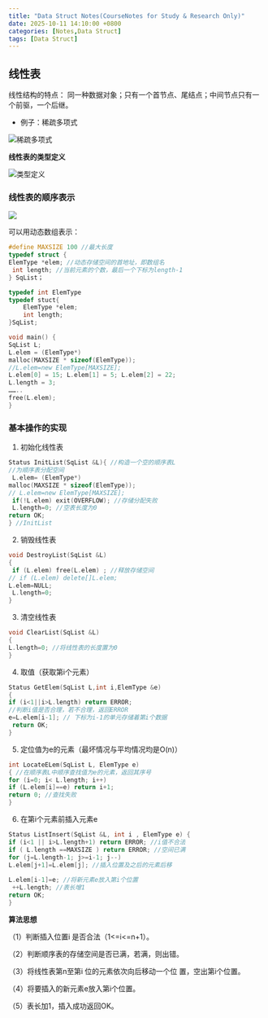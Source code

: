 ```yaml
---
title: "Data Struct Notes(CourseNotes for Study & Research Only)"
date: 2025-10-11 14:10:00 +0800
categories: [Notes,Data Struct]  
tags: [Data Struct]
---
```


## 线性表

线性结构的特点： 同一种数据对象；只有一个首节点、尾结点；中间节点只有一个前驱，一个后继。

* 例子：稀疏多项式

![稀疏多项式](/zhaoyang.github.io/assets/img/Course/稀疏多项式.png)

**线性表的类型定义**

![类型定义](/zhaoyang.github.io/assets/img/Course/线性表的类型定义.png)

### 线性表的顺序表示

![](/zhaoyang.github.io/assets/img/Course/线性表顺序表示.png)

可以用动态数组表示：
```c
#define MAXSIZE 100 //最大长度
typedef struct { 
ElemType *elem; //动态存储空间的首地址，即数组名
 int length; //当前元素的个数，最后一个下标为length-1
} SqList；
```

```c
typedef int ElemType
typedef stuct{
    ElemType *elem; 
    int length;
}SqList;

void main() {
SqList L;
L.elem = (ElemType*) 
malloc(MAXSIZE * sizeof(ElemType));
//L.elem=new ElemType[MAXSIZE];
L.elem[0] = 15; L.elem[1] = 5; L.elem[2] = 22; 
L.length = 3;
……..
free(L.elem);
}
```

### 基本操作的实现

1. 初始化线性表

```c
Status InitList(SqList &L){ //构造一个空的顺序表L
//为顺序表分配空间
 L.elem= (ElemType*)
malloc(MAXSIZE * sizeof(ElemType)); 
// L.elem=new ElemType[MAXSIZE];
 if(!L.elem) exit(OVERFLOW); //存储分配失败
 L.length=0; //空表长度为0
return OK;
} //InitList
```

2. 销毁线性表

```c
void DestroyList(SqList &L)
{
 if (L.elem) free(L.elem) ; //释放存储空间
// if (L.elem) delete[]L.elem;
L.elem=NULL;
 L.length=0;
}
```

3. 清空线性表

```c
void ClearList(SqList &L) 
{
L.length=0; //将线性表的长度置为0
}
```

4. 取值（获取第i个元素）

```c
Status GetElem(SqList L,int i,ElemType &e)
{
if (i<1||i>L.length) return ERROR;
//判断i值是否合理，若不合理，返回ERROR
e=L.elem[i-1]; // 下标为i-1的单元存储着第i个数据
 return OK;
}
```

5. 定位值为e的元素（最坏情况与平均情况均是O(n)）

```c
int LocateELem(SqList L, ElemType e)
{ //在顺序表L中顺序查找值为e的元素，返回其序号
for (i=0; i< L.length; i++)
if (L.elem[i]==e) return i+1; 
return 0; //查找失败
}
```

6. 在第i个元素前插入元素e

```c
Status ListInsert(SqList &L, int i , ElemType e) {
if (i<1 || i>L.length+1) return ERROR; //i值不合法
if ( L.length ==MAXSIZE ) return ERROR; //空间已满
for (j=L.length-1; j>=i-1; j--) 
L.elem[j+1]=L.elem[j]; //插入位置及之后的元素后移
 
L.elem[i-1]=e; //将新元素e放入第i个位置
 ++L.length; //表长增1
return OK;
}
```

**算法思想**

（1）判断插入位置i 是否合法（1<=i<=n+1）。

（2）判断顺序表的存储空间是否已满，若满，则出错。 

（3）将线性表第n至第i 位的元素依次向后移动一个位
置，空出第i个位置。

（4）将要插入的新元素e放入第i个位置。

（5）表长加1，插入成功返回OK。

